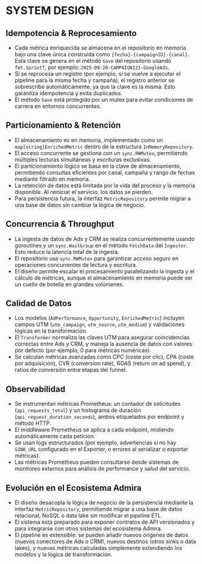 # SYSTEM DESIGN

## Idempotencia & Reprocesamiento
- Cada métrica enriquecida se almacena en el repositorio en memoria bajo una clave única construida como `{fecha}-{campaignID}-{canal}`. Esta clave se genera en el método `Save` del repositorio usando `fmt.Sprintf`, por ejemplo: `2025-09-20-CAMPAIGN123-GoogleAds`.
- Si se reprocesa un registro (por ejemplo, si se vuelve a ejecutar el pipeline para la misma fecha y campaña), el registro anterior se sobrescribe automáticamente, ya que la clave es la misma. Esto garantiza idempotencia y evita duplicados.
- El método `Save` está protegido por un mutex para evitar condiciones de carrera en entornos concurrentes.

## Particionamiento & Retención
- El almacenamiento es en memoria, implementado como un `map[string]EnrichedMetric` dentro de la estructura `InMemoryRepository`.
- El acceso concurrente se gestiona con un `sync.RWMutex`, permitiendo múltiples lecturas simultáneas y escrituras exclusivas.
- El particionamiento lógico se basa en la clave de almacenamiento, permitiendo consultas eficientes por canal, campaña y rango de fechas mediante filtrado en memoria.
- La retención de datos está limitada por la vida del proceso y la memoria disponible. Al reiniciar el servicio, los datos se pierden.
- Para persistencia futura, la interfaz `MetricRepository` permite migrar a una base de datos sin cambiar la lógica de negocio.

## Concurrencia & Throughput
- La ingesta de datos de Ads y CRM se realiza concurrentemente usando goroutines y un `sync.WaitGroup` en el método `FetchData` del `Ingestor`. Esto reduce la latencia total de la ingesta.
- El repositorio usa `sync.RWMutex` para garantizar acceso seguro en operaciones concurrentes de lectura y escritura.
- El diseño permite escalar el procesamiento paralelizando la ingesta y el cálculo de métricas, aunque el almacenamiento en memoria puede ser un cuello de botella en grandes volúmenes.

## Calidad de Datos
- Los modelos (`AdPerformance`, `Opportunity`, `EnrichedMetric`) incluyen campos UTM (`utm_campaign`, `utm_source`, `utm_medium`) y validaciones lógicas en la transformación.
- El `Transformer` normaliza las claves UTM para asegurar coincidencias correctas entre Ads y CRM, y maneja la ausencia de datos con valores por defecto (por ejemplo, 0 para métricas numéricas).
- Se calculan métricas avanzadas como CPC (coste por clic), CPA (coste por adquisición), CVR (conversion rate), ROAS (return on ad spend), y ratios de conversión entre etapas del funnel.

## Observabilidad
- Se instrumentan métricas Prometheus: un contador de solicitudes (`api_requests_total`) y un histograma de duración (`api_request_duration_seconds`), ambos etiquetados por endpoint y método HTTP.
- El middleware Prometheus se aplica a cada endpoint, midiendo automáticamente cada petición.
- Se usan logs estructurados (por ejemplo, advertencias si no hay `SINK_URL` configurado en el Exporter, o errores al serializar o exportar métricas).
- Las métricas Prometheus pueden consultarse desde sistemas de monitoreo externos para análisis de performance y salud del servicio.

## Evolución en el Ecosistema Admira
- El diseño desacopla la lógica de negocio de la persistencia mediante la interfaz `MetricRepository`, permitiendo migrar a una base de datos relacional, NoSQL o data lake sin modificar el pipeline ETL.
- El sistema está preparado para exponer contratos de API versionados y para integrarse con otros sistemas del ecosistema Admira.
- El pipeline es extensible: se pueden añadir nuevos orígenes de datos (nuevos conectores de Ads o CRM), nuevos destinos (otros sinks o data lakes), y nuevas métricas calculadas simplemente extendiendo los modelos y la lógica de transformación.
